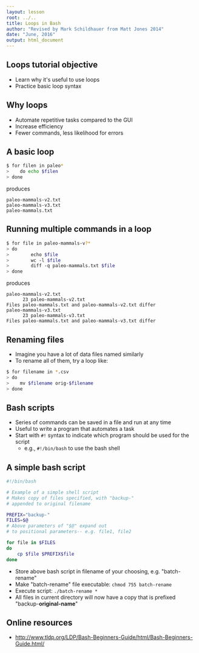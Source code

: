 ```yaml
---
layout: lesson
root: ../..
title: Loops in Bash
author: "Revised by Mark Schildhauer from Matt Jones 2014"
date: "June, 2016"
output: html_document
---
```


## Loops tutorial objective

- Learn why it's useful to use loops
- Practice basic loop syntax

## Why loops

- Automate repetitive tasks compared to the GUI
- Increase efficiency
- Fewer commands, less likelihood for errors

## A basic loop

```bash
$ for filen in paleo*
>    do echo $filen
> done
```

produces

```
paleo-mammals-v2.txt
paleo-mammals-v3.txt
paleo-mammals.txt
```

## Running multiple commands in a loop
```bash
$ for file in paleo-mammals-v?*
> do
>        echo $file
>        wc -l $file
>        diff -q paleo-mammals.txt $file
> done
```

produces

```
paleo-mammals-v2.txt
      23 paleo-mammals-v2.txt
Files paleo-mammals.txt and paleo-mammals-v2.txt differ
paleo-mammals-v3.txt
      23 paleo-mammals-v3.txt
Files paleo-mammals.txt and paleo-mammals-v3.txt differ
```

## Renaming files

- Imagine you have a lot of data files named similarly
- To rename all of them, try a loop like:

```bash
$ for filename in *.csv
> do
>    mv $filename orig-$filename
> done
```

## Bash scripts

- Series of commands can be saved in a file and run at any time
- Useful to write a program that automates a task
- Start with `#!` syntax to indicate which program should be used for the script
    - e.g., `#!/bin/bash` to use the bash shell

## A simple bash script

```bash
#!/bin/bash

# Example of a simple shell script
# Makes copy of files specified, with "backup-" 
# appended to original filename

PREFIX="backup-"
FILES=$@
# Above parameters of "$@" expand out 
# to positional parameters-- e.g. file1, file2

for file in $FILES
do
    cp $file $PREFIX$file
done
```
* Store above bash script in filename of your choosing, e.g. "batch-rename"
* Make "batch-rename" file executable: `chmod 755 batch-rename`
* Execute script: `./batch-rename *`
* All files in current directory will now have a copy that is prefixed "backup-**original-name**"


## Online resources

* http://www.tldp.org/LDP/Bash-Beginners-Guide/html/Bash-Beginners-Guide.html/
